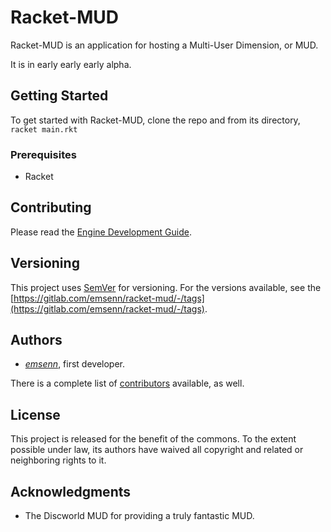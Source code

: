 # Racket-MUD

Racket-MUD is an application for hosting a Multi-User Dimension, or MUD.

It is in early early early alpha.

## Getting Started

To get started with Racket-MUD, clone the repo and from its directory, `racket main.rkt`

### Prerequisites

- Racket

## Contributing

Please read the [Engine Development Guide](https://gitlab.com/emsenn/racket-mud/wiki/engine-development-guide).

## Versioning

This project uses [SemVer](http://semver.org/) for versioning. For the versions available, see the [https://gitlab.com/emsenn/racket-mud/-/tags](https://gitlab.com/emsenn/racket-mud/-/tags). 

## Authors

* *[emsenn](https://gitlab.com/emsenn/racket-mud/wiki/who/emsenn)*, first developer.

There is a complete list of [contributors](CONTRIBUTORS) available, as well.

## License

This project is released for the benefit of the commons.  To the extent possible under law, its authors have waived all copyright and related or neighboring rights to it.

## Acknowledgments

* The Discworld MUD for providing a truly fantastic MUD.
